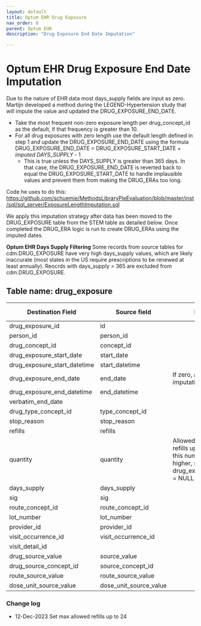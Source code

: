 ```yaml
---
layout: default
title: Optum EHR Drug Exposure 
nav_order: 8
parent: Optum EHR
description: "Drug Exposure End Date Imputation"

---
```


# Optum EHR Drug Exposure End Date Imputation

Due to the nature of EHR data most days_supply fields are input as zero. Martijn developed a method during the LEGEND-Hypertension study that will impute the value and updated the DRUG_EXPOSURE_END_DATE.

- Take the most frequent non-zero exposure length per drug_concept_id as the default, if that frequency is greater than 10. 
- For all drug exposures with zero length use the default length defined in step 1 and update the DRUG_EXPOSURE_END_DATE using the formula DRUG_EXPOSURE_END_DATE = DRUG_EXPOSURE_START_DATE + *imputed DAYS_SUPPLY* - 1
  - This is true unless the DAYS_SUPPLY is greater than 365 days. In that case, the DRUG_EXPOSURE_END_DATE is reverted back to equal the DRUG_EXPOSURE_START_DATE to handle implausible values and prevent them from making the DRUG_ERAs too long.

Code he uses to do this: https://github.com/schuemie/MethodsLibraryPleEvaluation/blob/master/inst/sql/sql_server/ExposureLengthImputation.sql 

We apply this imputation strategy after data has been moved to the DRUG_EXPOSURE table from the STEM table as detailed below. Once completed the DRUG_ERA logic is run to create DRUG_ERAs using the imputed dates.

**Optum EHR Days Supply Filtering**
Some records from source tables for cdm.DRUG_EXPOSURE have very high days_supply values, which are likely inaccurate (most states in the US require prescriptions to be renewed at least annually). 
Reocrds with days_supply > 365 are excluded from cdm.DRUG_EXPOSURE.

## Table name: drug_exposure

| Destination Field | Source field | Logic | Comment field |
| --- | --- | --- | --- |
| drug_exposure_id | id |  |  |
| person_id | person_id |  |  |
| drug_concept_id | concept_id |  |  |
| drug_exposure_start_date | start_date |  |  |
| drug_exposure_start_datetime | start_datetime |  |  |
| drug_exposure_end_date | end_date | If zero, apply imputation strategy |  |
| drug_exposure_end_datetime | end_datetime |  |  |
| verbatim_end_date |  |  |  |
| drug_type_concept_id | type_concept_id |  |  |
| stop_reason | stop_reason |  |  |
| refills | refills |  |  |
| quantity | quantity | Allowed number of refills up to 24. if this number is higher, set drug_expusure.refills = NULL |  |
| days_supply | days_supply |  |  |
| sig | sig |  |  |
| route_concept_id | route_concept_id |  |  |
| lot_number | lot_number |  |  |
| provider_id | provider_id |  |  |
| visit_occurrence_id | visit_occurrence_id |  |  |
| visit_detail_id |  |  |  |
| drug_source_value | source_value |  |  |
| drug_source_concept_id | source_concept_id |  |  |
| route_source_value | route_source_value |  |  |
| dose_unit_source_value | dose_unit_source_value |  |  |

### Change log

- 12-Dec-2023
Set max allowed refills up to 24
